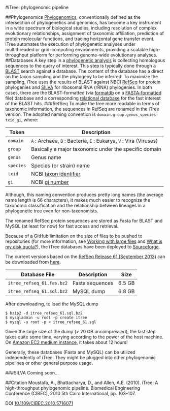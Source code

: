 #iTree: phylogenomic pipeline

##Phylogenomics
[Phylogenomics](http://en.wikipedia.org/wiki/Phylogenomics), conventionally defined as the intersection of phylogenetics and genomics, has become a key instrument in a wide spectrum of biological studies, including resolution of complex evolutionary relationships, assignment of taxonomic affiliation, prediction of protein molecular functions, and tracing horizontal gene transfer event. iTree automates the execution of phylogenetic analyses under multithreaded or grid-computing environments, providing a scalable high-throughput platform for performing genome-wide evolutionary analyses.
##Databases
A key step in a [phylogenetic analysis](http://en.wikipedia.org/wiki/Phylogenetics) is collecting homologous sequences to the query of interest. This step is typically done through a [BLAST](http://en.wikipedia.org/wiki/BLAST) search against a database. The content of the database has a direct on the taxon sampling and the phylogeny to be inferred. To maximize the sampling, iTree uses the results of BLAST against NBCI [RefSeq](http://www.ncbi.nlm.nih.gov/refseq/) for protein phylogenies and [SILVA](http://www.arb-silva.de/) for ribosomal RNA (rRNA) phylogenies. In both cases, there are the BLAST-formatted (via [formatdb](ftp://ftp.ncbi.nih.gov/blast/documents/formatdb.html) on a [FASTA-formatted](http://en.wikipedia.org/wiki/FASTA_format) file) database and a corresponding [relational database](http://en.wikipedia.org/wiki/Relational_database) for the fast interest of the BLAST hits.
###RefSeq
To make the tree more readable in terms of taxonomic information, the sequences in RefSeq are renamed in the iTree version. The adopted naming convention is `domain.group.genus_species-txid_gi`, where:

Token     | Description
--------- | -----------
`domain`  | `A` : Archaea, `B` : Bacteria, `E` : Eukarya, `V` : Vira (Viruses)
`group`   | Basically a major taxonomic under the specific domain
`genus`   | Genus name
`species` | Species (or strain) name
`txid`    | NCBI [taxon identifier](http://www.ncbi.nlm.nih.gov/taxonomy)
`gi`      | NCBI [gi number](http://www.ncbi.nlm.nih.gov/Sitemap/sequenceIDs.html)

Although, this naming convention produces pretty long names (the average name length is 66 characters), it makes much easier to recognize the taxonomic classification and the relationship between lineages in a phylogenetic tree even for non-taxonomists.

The renamed RefSeq protein sequences are stored as Fasta for BLAST and MySQL (at least for now) for fast access and retrieval.

Because of a GitHub limitation on the size of files to be pushed to repositories (for more information, see [Working with large files](https://help.github.com/articles/working-with-large-files) and [What is my disk quota?](https://help.github.com/articles/what-is-my-disk-quota)), the iTree databases have been deployed to [Sourceforge](http://sourceforge.net/projects/itree/files/).

The current versions based on the [RefSeq Release 61 (September 2013)](ftp://ftp.ncbi.nlm.nih.gov/refseq/release/release-notes/RefSeq-release61.txt) can be downloaded from [here](http://sourceforge.net/projects/itree/files/refseq_rel_61/).

Database File | Description | Size
------------- | ----------- | ----
`itree_refseq_61.fas.bz2` | Fasta sequences | 6.5 GB 
`itree_refseq_61.sql.bz2` | MySQL dump | 6.8 GB

After downloading, to load the MySQL dump
```
$ bzip2 -d itree_refseq_61.sql.bz2
$ mysqladmin -u root -p create itree
$ mysql -u root -p < itree_refseq_61.sql
```

Given the large size of the dump (> 20 GB uncompressed), the last step takes quite some time, varying according to the power of the host machine. On [Amazon EC2 medium instance](http://aws.amazon.com/ec2/instance-types/instance-details/), it takes about 12 hours!

Generally, these databases (Fasta and MySQL) can be utilized independently of iTree. They might be plugged into other phylogenomic pipelines or other general purpose usage.

###SILVA
Coming soon...


##Citation
Moustafa, A., Bhattacharya, D., and Allen, A.E. (2010). iTree: A high-throughput phylogenomic pipeline. Biomedical Engineering Conference (CIBEC), 2010 5th Cairo International, pp. 103–107.

DOI [10.1109/CIBEC.2010.5716071](http://dx.doi.org/10.1109/CIBEC.2010.5716071)
